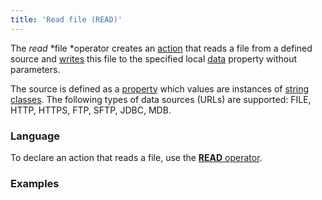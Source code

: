 ```yaml
---
title: 'Read file (READ)'
---
```


The *read* *file *operator creates an [action](Actions.md) that reads a file from a defined source and [writes](Property_change_CHANGE.md) this file to the specified local [data](Data_properties_DATA.md) property without parameters.

The source is defined as a [property](Properties.md) which values are instances of [string classes](Built-in_classes.md). The following types of data sources (URLs) are supported: FILE, HTTP, HTTPS, FTP, SFTP, JDBC, MDB.

### Language

To declare an action that reads a file, use the [**READ** operator](READ_operator.md).

### Examples

